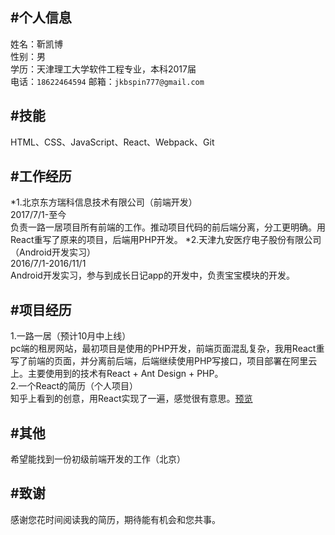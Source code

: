 #个人信息
----
姓名：靳凯博<br>
性别：男<br>
学历：天津理工大学软件工程专业，本科2017届<br>
电话：`18622464594` 邮箱：`jkbspin777@gmail.com`<br>

#技能
----
HTML、CSS、JavaScript、React、Webpack、Git

#工作经历
----
*1.北京东方瑞科信息技术有限公司（前端开发）<br>2017/7/1-至今<br>负责一路一居项目所有前端的工作。推动项目代码的前后端分离，分工更明确。用React重写了原来的项目，后端用PHP开发。
*2.天津九安医疗电子股份有限公司（Android开发实习）<br>2016/7/1-2016/11/1<br>Android开发实习，参与到成长日记app的开发中，负责宝宝模块的开发。

#项目经历
----
1.一路一居（预计10月中上线）<br>
pc端的租房网站，最初项目是使用的PHP开发，前端页面混乱复杂，我用React重写了前端的页面，并分离前后端，后端继续使用PHP写接口，项目部署在阿里云上。主要使用到的技术有React + Ant Design + PHP。<br>
2.一个React的简历（个人项目）<br>
知乎上看到的创意，用React实现了一遍，感觉很有意思。[预览](https://spinjkb.github.io/resume/build/index.html)

#其他
----
希望能找到一份初级前端开发的工作（北京）

#致谢
----
感谢您花时间阅读我的简历，期待能有机会和您共事。

